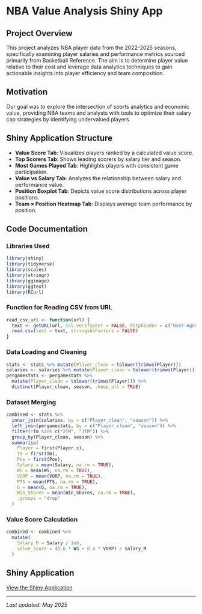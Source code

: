 # NBA Value Analysis Shiny App

## Project Overview

This project analyzes NBA player data from the 2022-2025 seasons, specifically examining player salaries and performance metrics sourced primarily from Basketball Reference. The aim is to determine player value relative to their cost and leverage data analytics techniques to gain actionable insights into player efficiency and team composition.

## Motivation

Our goal was to explore the intersection of sports analytics and economic value, providing NBA teams and analysts with tools to optimize their salary cap strategies by identifying undervalued players.

## Shiny Application Structure

* **Value Score Tab**: Visualizes players ranked by a calculated value score.
* **Top Scorers Tab**: Shows leading scorers by salary tier and season.
* **Most Games Played Tab**: Highlights players with consistent game participation.
* **Value vs Salary Tab**: Analyzes the relationship between salary and performance value.
* **Position Boxplot Tab**: Depicts value score distributions across player positions.
* **Team × Position Heatmap Tab**: Displays average team performance by position.

## Code Documentation

### Libraries Used

```r
library(shiny)
library(tidyverse)
library(scales)
library(stringr)
library(ggimage)
library(ggtext)
library(RCurl)
```

### Function for Reading CSV from URL

```r
read_csv_url <- function(url) {
  text <- getURL(url, ssl.verifypeer = FALSE, httpheader = c("User-Agent" = "R"))
  read.csv(text = text, stringsAsFactors = FALSE)
}
```

### Data Loading and Cleaning

```r
stats <- stats %>% mutate(Player_clean = tolower(trimws(Player)))
salaries <- salaries %>% mutate(Player_clean = tolower(trimws(Player)))
pergamestats <- pergamestats %>%
  mutate(Player_clean = tolower(trimws(Player))) %>%
  distinct(Player_clean, season, .keep_all = TRUE)
```

### Dataset Merging

```r
combined <- stats %>%
  inner_join(salaries, by = c("Player_clean", "season")) %>%
  left_join(pergamestats, by = c("Player_clean", "season")) %>%
  filter(!Tm %in% c("2TM", "3TM")) %>%
  group_by(Player_clean, season) %>%
  summarise(
    Player = first(Player.x),
    Tm = first(Tm),
    Pos = first(Pos),
    Salary = mean(Salary, na.rm = TRUE),
    WS = mean(WS, na.rm = TRUE),
    VORP = mean(VORP, na.rm = TRUE),
    PTS = mean(PTS, na.rm = TRUE),
    G = mean(G, na.rm = TRUE),
    Win_Shares = mean(Win_Shares, na.rm = TRUE),
    .groups = "drop"
  )
```

### Value Score Calculation

```r
combined <- combined %>%
  mutate(
    Salary_M = Salary / 1e6,
    value_score = (0.6 * WS + 0.4 * VORP) / Salary_M
  )
```

## Shiny Application

[View the Shiny Application](https://1r0ncl4d-b4st10n.shinyapps.io/NBA_Statistics/)

---

*Last updated: May 2025*
